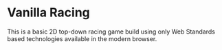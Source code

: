 # Vanilla Racing

This is a basic 2D top-down racing game build using only Web Standards based technologies available in the modern browser.
